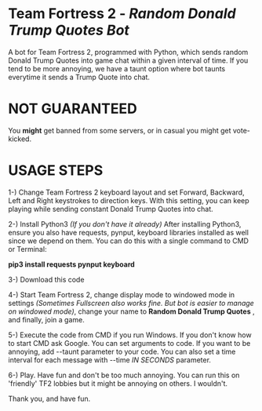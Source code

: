 # Team Fortress 2 - _Random Donald Trump Quotes Bot_
A bot for Team Fortress 2, programmed with Python, which sends random Donald Trump Quotes into game chat within a given interval of time. If you tend to be more annoying, we have a taunt option where bot taunts everytime it sends a Trump Quote into chat.

# NOT GUARANTEED
You **might** get banned from some servers, or in casual you might get vote-kicked.

# USAGE STEPS
1-) Change Team Fortress 2 keyboard layout and set Forward, Backward, Left and Right keystrokes to direction keys. With this setting, you can keep playing while sending constant Donald Trump Quotes into chat.

2-) Install Python3 _(If you don't have it already)_
After installing Python3, ensure you also have requests, pynput, keyboard libraries installed as well since we depend on them.
You can do this with a single command to CMD or Terminal:

**pip3 install requests pynput keyboard**

3-) Download this code

4-) Start Team Fortress 2, change display mode to windowed mode in settings *_(Sometimes Fullscreen also works fine. But bot is easier to manage on windowed mode)_*, change your name to **Random Donald Trump Quotes** , and finally, join a game.

5-) Execute the code from CMD if you run Windows. If you don't know how to start CMD ask Google.
You can set arguments to code. If you want to be annoying, add --taunt parameter to your code. You can also set a time interval for each message with --time *_IN SECONDS_* parameter.

6-) Play. Have fun and don't be too much annoying. You can run this on 'friendly' TF2 lobbies but it might be annoying on others. I wouldn't.

Thank you, and have fun.
